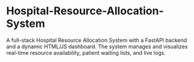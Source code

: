 # Hospital-Resource-Allocation-System
A full-stack Hospital Resource Allocation System with a FastAPI backend and a dynamic HTML/JS dashboard. The system manages and visualizes real-time resource availability, patient waiting lists, and live logs.
